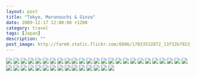 ```yaml
---
layout: post
title: "Tokyo, Marunouchi & Ginza"
date: 2009-12-17 12:00:00 +1200
category: travel
tags: [Japan]
description: ""
post_image: http://farm9.static.flickr.com/8806/17033532872_13f32b7923_o.jpg
---
```

[![](http://farm8.static.flickr.com/7679/16412612054_ff83ab83c9_c.jpg)](http://farm8.static.flickr.com/7679/16412612054_5d29f0c20e_o.jpg)
[![](http://farm9.static.flickr.com/8727/17034180941_78522c52af_c.jpg)](http://farm9.static.flickr.com/8727/17034180941_cc68bb8708_o.jpg)
[![](http://farm9.static.flickr.com/8740/17034180671_4f07359a73_c.jpg)](http://farm9.static.flickr.com/8740/17034180671_0bce12911d_o.jpg)
[![](http://farm9.static.flickr.com/8791/16414890713_58028abe94_c.jpg)](http://farm9.static.flickr.com/8791/16414890713_f6b212fb59_o.jpg)
[![](http://farm8.static.flickr.com/7689/16827632017_1c0cde3b59_c.jpg)](http://farm8.static.flickr.com/7689/16827632017_b1b69d6854_o.jpg)
[![](http://farm9.static.flickr.com/8719/16848814719_7606264668_c.jpg)](http://farm9.static.flickr.com/8719/16848814719_e2547104b4_o.jpg)
[![](http://farm8.static.flickr.com/7596/17035039375_e0b0a2e6bc_c.jpg)](http://farm8.static.flickr.com/7596/17035039375_156040ac59_o.jpg)
[![](http://farm8.static.flickr.com/7590/17033589062_cc3d77d89f_c.jpg)](http://farm8.static.flickr.com/7590/17033589062_3d142069a2_o.jpg)
[![](http://farm8.static.flickr.com/7717/17033588862_20b0f1e5cc_c.jpg)](http://farm8.static.flickr.com/7717/17033588862_fa444f91f4_o.jpg)
[![](http://farm9.static.flickr.com/8795/17035038625_8f911a5b1d_c.jpg)](http://farm9.static.flickr.com/8795/17035038625_744be63bda_o.jpg)
[![](http://farm8.static.flickr.com/7621/17009037066_a7e6cf2f1a_c.jpg)](http://farm8.static.flickr.com/7621/17009037066_61ed1af257_o.jpg)
[![](http://farm9.static.flickr.com/8719/17035037715_99f180e7f8_c.jpg)](http://farm9.static.flickr.com/8719/17035037715_840b8d26f3_o.jpg)
[![](http://farm9.static.flickr.com/8755/17035037315_3bdce92096_c.jpg)](http://farm9.static.flickr.com/8755/17035037315_53401cb0e3_o.jpg)
[![](http://farm9.static.flickr.com/8825/17009035876_2b91749067_c.jpg)](http://farm9.static.flickr.com/8825/17009035876_12db20fe49_o.jpg)
[![](http://farm8.static.flickr.com/7638/16848811609_0fa0ef61cd_c.jpg)](http://farm8.static.flickr.com/7638/16848811609_22e401b935_o.jpg)
[![](http://farm8.static.flickr.com/7635/16412607944_c15ddec6a8_c.jpg)](http://farm8.static.flickr.com/7635/16412607944_e88c4b853c_o.jpg)
[![](http://farm8.static.flickr.com/7719/16847497520_c934653077_c.jpg)](http://farm8.static.flickr.com/7719/16847497520_56a6352165_o.jpg)
[![](http://farm9.static.flickr.com/8755/17009034696_e8d932bbd1_c.jpg)](http://farm9.static.flickr.com/8755/17009034696_f32c91cdb3_o.jpg)
[![](http://farm9.static.flickr.com/8757/17035035625_8d890a5bbd_c.jpg)](http://farm9.static.flickr.com/8757/17035035625_744f49b739_o.jpg)
[![](http://farm8.static.flickr.com/7588/16412606874_72f55c867f_c.jpg)](http://farm8.static.flickr.com/7588/16412606874_cc014b7ab0_o.jpg)
[![](http://farm9.static.flickr.com/8756/17009033826_6199287257_c.jpg)](http://farm9.static.flickr.com/8756/17009033826_ee701dc077_o.jpg)
[![](http://farm8.static.flickr.com/7695/16414885253_2cc69fbf8d_c.jpg)](http://farm8.static.flickr.com/7695/16414885253_00bf8488ef_o.jpg)
[![](http://farm9.static.flickr.com/8777/16412606064_c7caf6280f_c.jpg)](http://farm9.static.flickr.com/8777/16412606064_dae21abb76_o.jpg)
[![](http://farm9.static.flickr.com/8761/16412605594_4bf7d810b0_c.jpg)](http://farm9.static.flickr.com/8761/16412605594_a50fc8bd01_o.jpg)
[![](http://farm9.static.flickr.com/8731/17035033805_6b434f561a_c.jpg)](http://farm9.static.flickr.com/8731/17035033805_1f7c921d42_o.jpg)
[![](http://farm8.static.flickr.com/7606/16848807989_28677b8433_c.jpg)](http://farm8.static.flickr.com/7606/16848807989_f53ab78745_o.jpg)
[![](http://farm9.static.flickr.com/8789/16412604414_3bb0237ea6_c.jpg)](http://farm9.static.flickr.com/8789/16412604414_2b4986a70d_o.jpg)
[![](http://farm9.static.flickr.com/8784/17009030906_cce94647d2_c.jpg)](http://farm9.static.flickr.com/8784/17009030906_218eea055a_o.jpg)
[![](http://farm8.static.flickr.com/7613/17009030586_79d3c6b082_c.jpg)](http://farm8.static.flickr.com/7613/17009030586_e54cf97d2d_o.jpg)
[![](http://farm9.static.flickr.com/8757/16412603214_2e7ea2fafb_c.jpg)](http://farm9.static.flickr.com/8757/16412603214_aea719fe35_o.jpg)
[![](http://farm8.static.flickr.com/7661/16414881803_5bbbf540af_c.jpg)](http://farm8.static.flickr.com/7661/16414881803_df0df202d7_o.jpg)
[![](http://farm9.static.flickr.com/8769/17033580792_9f19d21284_c.jpg)](http://farm9.static.flickr.com/8769/17033580792_63169c340d_o.jpg)
[![](http://farm8.static.flickr.com/7636/17033580402_0422408c01_c.jpg)](http://farm8.static.flickr.com/7636/17033580402_1456daa7ce_o.jpg)
[![](http://farm8.static.flickr.com/7588/16847233708_617c256958_c.jpg)](http://farm8.static.flickr.com/7588/16847233708_1cbab78346_o.jpg)
[![](http://farm8.static.flickr.com/7599/17034169961_ca0b2381dc_c.jpg)](http://farm8.static.flickr.com/7599/17034169961_72343e3a21_o.jpg)
[![](http://farm9.static.flickr.com/8727/16848804629_104a172b0c_c.jpg)](http://farm9.static.flickr.com/8727/16848804629_cd9b96e9cb_o.jpg)
[![](http://farm8.static.flickr.com/7643/16414879883_c47779aa61_c.jpg)](http://farm8.static.flickr.com/7643/16414879883_c49b6588bd_o.jpg)
[![](http://farm9.static.flickr.com/8775/17035029475_2a50516b5f_c.jpg)](http://farm9.static.flickr.com/8775/17035029475_78ffded20f_o.jpg)
[![](http://farm8.static.flickr.com/7642/17033533772_7fcda50124_c.jpg)](http://farm8.static.flickr.com/7642/17033533772_5233a43472_o.jpg)
[![](http://farm8.static.flickr.com/7652/17034122711_c5ae7eec47_c.jpg)](http://farm8.static.flickr.com/7652/17034122711_e5200a5b76_o.jpg)
